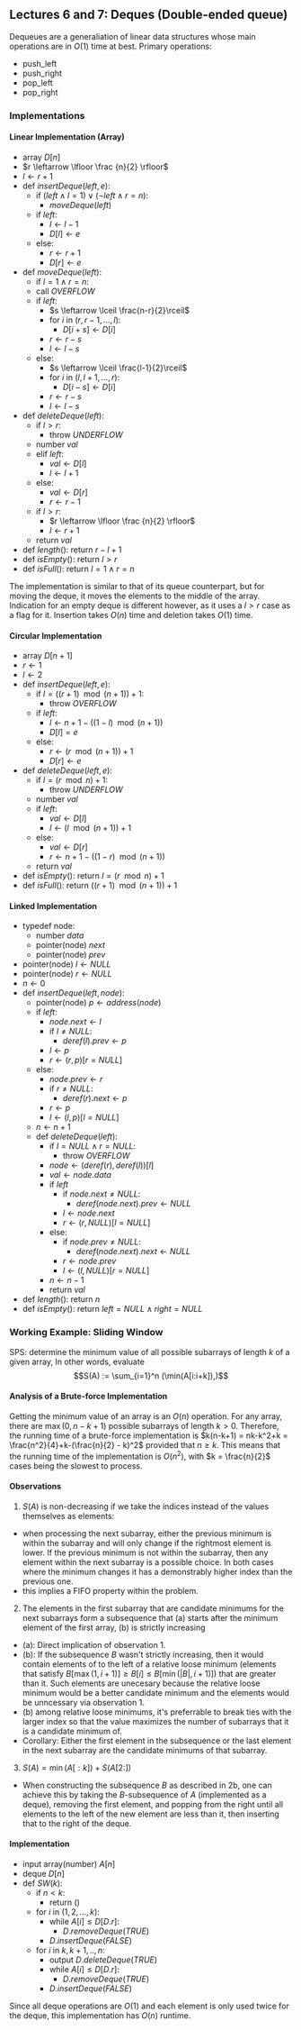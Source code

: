 ## Lectures 6 and 7: Deques (Double-ended queue)

Dequeues are a generaliation of linear data structures whose main operations are in $O(1)$ time at best. 
Primary operations:
- push_left
- push_right
- pop_left
- pop_right

### Implementations
#### Linear Implementation (Array)
- array $D[n]$
- $r \leftarrow \lfloor \frac {n}{2} \rfloor$
- $l \leftarrow r+1$
- def $insertDeque(left, e)$:
	- if $(left \wedge l=1) \vee (\neg left \wedge r=n)$:
		- $moveDeque(left)$
	- if $left$:
		- $l \leftarrow l-1$
		- $D[l] \leftarrow e$ 
	- else:	
		- $r \leftarrow r+1$
		- $D[r] \leftarrow e$
- def $moveDeque(left)$:
	- if $l=1 \wedge r=n$:
	- call $OVERFLOW$
	- if $left$:
		- $s \leftarrow \lceil \frac{n-r}{2}\rceil$
		- for $i$ in $(r, r-1, ..., l)$:
			- $D[i+s] \leftarrow D[i]$
		- $r \leftarrow r-s$
		- $l \leftarrow l-s$
	- else:
		- $s \leftarrow \lceil \frac{l-1}{2}\rceil$
		- for $i$ in $(l, l+1, ..., r)$:
			- $D[i-s] \leftarrow D[i]$
		- $r \leftarrow r-s$
		- $l \leftarrow l-s$
- def $deleteDeque(left)$:
	- if $l >  r$:
		- throw $UNDERFLOW$
	- number $val$
	- elif $left$:
		- $val \leftarrow D[l]$
		- $l \leftarrow l+1$
	- else:
		- $val \leftarrow D[r]$
		- $r \leftarrow r-1$
	- if $l > r$:
		- $r \leftarrow \lfloor \frac {n}{2} \rfloor$
		- $l \leftarrow r+1$
	- return $val$
- def $length()$: return $r - l + 1$
- def $isEmpty()$: return $l > r$
- def $isFull()$: return $l = 1 \wedge r =  n$

The implementation is similar to that of its queue counterpart, but for moving the deque, it moves the elements to the middle of the array. Indication for an empty deque is different however, as it uses a $l > r$ case as a flag for it. Insertion takes $O(n)$ time and deletion takes $O(1)$ time.

#### Circular Implementation
- array $D[n+1]$
- $r \leftarrow 1$
- $l \leftarrow 2$
- def $insertDeque(left, e)$:
    - if $l = ((r + 1) \mod (n + 1)) + 1$:
        - throw $OVERFLOW$
    - if $left$:
        - $l \leftarrow n + 1 - ((1 - l) \mod (n+1))$
        - $D[l] = e$
    - else:
        - $r \leftarrow (r \mod (n+1)) + 1$
        - $D[r] \leftarrow e$
- def $deleteDeque(left, e)$:
    - if $l = (r \mod n) + 1$:
        - throw $UNDERFLOW$
    - number $val$
    - if $left$:
        - $val \leftarrow D[l]$
        - $l \leftarrow (l \mod (n+1)) + 1$
    - else:
        - $val \leftarrow D[r]$
        - $r \leftarrow n + 1 - ((1 - r) \mod (n+1))$
    - return $val$
- def $isEmpty()$: return $l = (r \mod n) + 1$
- def $isFull()$: return $((r + 1) \mod (n+1)) + 1$


#### Linked Implementation 
- typedef node:
	- number $data$
	- pointer(node) $next$
	- pointer(node) $prev$
- pointer(node) $l \leftarrow NULL$
- pointer(node) $r \leftarrow NULL$
- $n \leftarrow 0$
- def $insertDeque(left, node)$:
	- pointer(node) $p \leftarrow address(node)$
	- if $left$:
		- $node.next \leftarrow l$
		- if $l \ne NULL$:
			- $deref(l).prev \leftarrow p$
		- $l \leftarrow p$
		- $r \leftarrow (r, p)[r = NULL]$
	- else:
		- $node.prev \leftarrow r$
		- if $r \ne NULL$:
			- $deref(r).next \leftarrow p$
		- $r \leftarrow p$
		- $l \leftarrow (l, p)[l = NULL]$
	- $n \leftarrow n + 1$
	- def $deleteDeque(left)$:
		- if $l = NULL \wedge r= NULL$:
			- throw $OVERFLOW$
		- $node \leftarrow (deref(r), deref(l))[l]$
		- $val \leftarrow node.data$
		- if $left$
			- if $node.next \ne NULL$:
				- $deref(node.next).prev \leftarrow NULL$
			- $l \leftarrow node.next$
			- $r \leftarrow (r, NULL)[l = NULL]$
		- else:
			- if $node.prev \ne NULL$:
				- $deref(node.next).next \leftarrow NULL$
			- $r \leftarrow node.prev$
			- $l \leftarrow (l, NULL)[r = NULL]$
		- $n \leftarrow n-1$
		- return $val$
- def $length()$: return $n$
- def $isEmpty()$: return $left = NULL \wedge right = NULL$

### Working Example: Sliding Window
SPS: determine the minimum value of all possible subarrays of length $k$ of a given array, In other words, evaluate
$$S(A) := \sum_{i=1}^n (\min(A[i:i+k]),)$$
#### Analysis of a Brute-force Implementation
Getting the minimum value of an array is an $O(n)$ operation. For any array, there are $\max(0,n-k+1)$ possible subarrays of length $k>0$. Therefore, the running time of a brute-force implementation is $k(n-k+1) = nk-k^2+k = \frac{n^2}{4}+k-(\frac{n}{2} - k)^2$ provided that $n \ge k$. This means that the running time of the implementation is $O(n^2)$, with $k = \frac{n}{2}$ cases being the slowest to process.
#### Observations
 1. $S(A)$ is non-decreasing if we take the indices instead of the values themselves as elements: 
 - when processing the next subarray, either the previous minimum is within the subarray and will only change if the rightmost element is lower. If the previous minimum is not within the subarray, then any element within the next subarray is a possible choice. In both cases where the minimum changes it has a demonstrably higher index than the previous one.
 - this implies a FIFO property within the problem.
2. The elements in the first subarray that are candidate minimums for the next subarrays form a subsequence that (a) starts after the minimum element of the first array, (b) is strictly increasing
- (a): Direct implication of observation 1.
- (b): If the subsequence $B$ wasn't strictly increasing, then it would contain elements of to the left of a relative loose minimum (elements that satisfy $B[\max(1, i+1)] \ge B[i] \le B[\min(|B|,i+1)]$) that are greater than it. Such elements are unecesary because the relative loose minimum would be a better candidate minimum and the elements would be unncessary via observation 1.
- (b) among relative loose minimums, it's preferrable to break ties with the larger index so that the value maximizes the number of subarrays that it is a candidate minimum of.
- Corollary: Either the first element in the subsequence or the last element in the next subarray are the candidate minimums of that subarray.
3. $S(A) = \min(A[:k]) + S(A[2:])$
- When constructing the subsequence $B$ as described in 2b, one can achieve this by taking the $B$-subsequence of $A$ (implemented as a deque), removing the first element, and popping from the right until all elements to the left of the new element are less than it, then inserting that to the right of the deque.
#### Implementation
- input array(number) $A[n]$
- deque $D[n]$
- def $SW(k)$:
	- if $n < k$:
		- return $()$
	- for $i$ in $(1, 2, ..., k)$:
		- while $A[i] \le D[D.r]$:
			- $D.removeDeque(TRUE)$
		- $D.insertDeque(FALSE)$
	- for $i$ in $k, k+1, .., n$:
		- output $D.deleteDeque(TRUE)$
		- while $A[i] \le D[D.r]$:
			- $D.removeDeque(TRUE)$
		- $D.insertDeque(FALSE)$

Since all deque operations are $O(1)$ and each element is only used twice for the deque, this implementation has $O(n)$ runtime.
